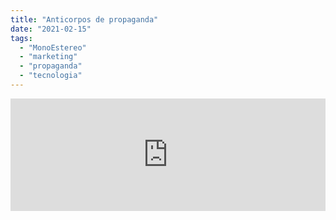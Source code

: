 ```yaml
---
title: "Anticorpos de propaganda"
date: "2021-02-15"
tags: 
  - "MonoEstereo"
  - "marketing"
  - "propaganda"
  - "tecnologia"
---
```


<iframe style="width: 100%; height: 180px;" src="https://anchor.fm/MonoEstéreo/embed/episodes/Anticorpos-de-propaganda-eqdklj" scrolling="no" width="100%" height="180px" frameborder="0"><div></div> <h3>Citados no episódio</h3> <div></div> <ul><li><a href="https://freakonomics.com/podcast/advertising-part-1/">Does Advertising Actually Work? (Part 1: TV)</a></li><li><a href="https://freakonomics.com/podcast/advertising-part-2/">Does Advertising Actually Work? (Part 2: Digital)</a></li><li><a href="https://blog.twitter.com/en_us/topics/company/2021/imperfect-by-design.html">Imperfect, by design</a></li></ul></x-turndown></iframe>
